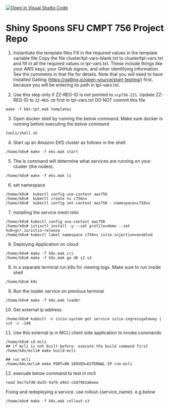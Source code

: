 [![Open in Visual Studio Code](https://classroom.github.com/assets/open-in-vscode-f059dc9a6f8d3a56e377f745f24479a46679e63a5d9fe6f495e02850cd0d8118.svg)](https://classroom.github.com/online_ide?assignment_repo_id=7080255&assignment_repo_type=AssignmentRepo)

# Shiny Spoons SFU CMPT 756 Project Repo

1. Instantiate the template files
   Fill in the required values in the template variable file
   Copy the file cluster/tpl-vars-blank.txt to cluster/tpl-vars.txt and fill in all the required values in tpl-vars.txt. These include things like your AWS keys, your GitHub signon, and other identifying information. See the comments in that file for details. Note that you will need to have installed Gatling (https://gatling.io/open-source/start-testing/) first, because you will be entering its path in tpl-vars.txt.

2. Use this step only if ZZ-REG-ID is not pointed to `scp756-221`. Update ZZ-REG-ID to `ZZ-REG-ID` first in tpl-vars.txt  DO NOT commit this file
```
make -f k8s-tpl.mak templates
```

3. Open docker shell by running the below command. Make sure docker is running before executing the below command

```
tools/shell.sh
```

4. Start up an Amazon EKS cluster as follows in the shell:

```
/home/k8s# make -f eks.mak start
```

5. The ls command will determine what services are running on your cluster (the nodes).

```
/home/k8s# make -f eks.mak ls
```

6. set namespace

```
/home/k8s#  kubectl config use-context aws756
/home/k8s#  kubectl create ns c756ns
/home/k8s#  kubectl config set-context aws756 --namespace=c756ns
```

7. Installing the service mesh istio

```
/home/k8s# kubectl config use-context aws756
/home/k8s# istioctl install -y --set profile=demo --set hub=gcr.io/istio-release
/home/k8s# kubectl label namespace c756ns istio-injection=enabled
```

8. Deploying Application on cloud

```
/home/k8s# make -f k8s.mak cri
/home/k8s# make -f k8s.mak gw db s2 s3
```

8. In a separate terminal run k9s for viewing logs. Make sure to run inside shell

```
/home/k8s# k9s
```

9. Run the loader service on previous terminal

```
/home/k8s# make -f k8s.mak loader
```

10. Get external ip address

```
/home/k8s# kubectl -n istio-system get service istio-ingressgateway | cut -c -140
```

11. Use this external ip in MCLI client side application to invoke commands

```
/home/k8s# cd mcli
## if mcli is not built before. execute the build command first
/home/k8s/mcli# make build-mcli

## run mcli
/home/k8s/mcli# make PORT=80 SERVER=EXTERNAL-IP run-mcli
```

12. execude below command to test in mcli

```
read 6ecfafd0-8a35-4af6-a9e2-cbd79b3abeea
```

Fixing and redeploying a service. use rollout-{service_name}. e.g below

```
/home/k8s# make -f k8s.mak rollout-s3
```
